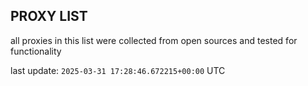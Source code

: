 ## PROXY LIST

all proxies in this list were collected from open sources and tested for functionality

last update: `2025-03-31 17:28:46.672215+00:00` UTC